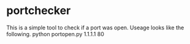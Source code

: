 # portchecker
This is a simple tool to check if a port was open.
Useage looks like the following.
python portopen.py 1.1.1.1 80
